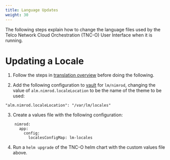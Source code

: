 ```yaml
---
title: Language Updates
weight: 30
---
```


The following steps explain how to change the language files used by the Telco Network Cloud Orchestration (TNC-O) User Interface when it is running.

# Updating a Locale

1. Follow the steps in [translation overview](/user-guides/administration/configuration/languages/language-overview/#adding-locales-to-stratoss-lm) before doing the following.

2. Add the following configuration to [vault](https://vault.lm:32443/ui/) for `lm/nimrod`, changing the value of `alm.nimrod.localeLocation` to be the name of the theme to be used:

```
"alm.nimrod.localeLocation": "/var/lm/locales"
```

3. Create a values file with the following configuration:

```
    nimrod:
      app:
        config:
          localesConfigMap: lm-locales
```

4. Run a `helm upgrade` of the TNC-O helm chart with the custom values file above.



